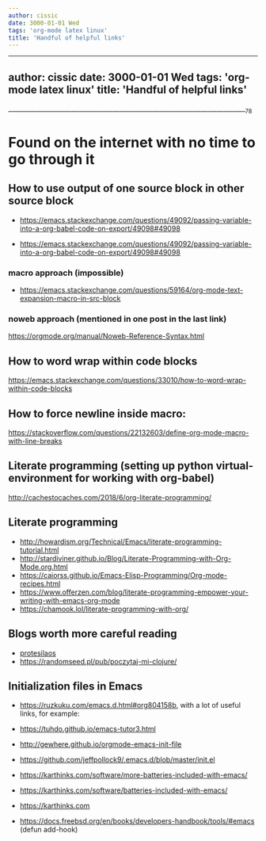 ```yaml
---
author: cissic
date: 3000-01-01 Wed
tags: 'org-mode latex linux'
title: 'Handful of helpful links'
---
```

---
author: cissic
date: 3000-01-01 Wed
tags: 'org-mode latex linux'
title: 'Handful of helpful links'
---
 \_\_\_\_\_\_\_\_\_\_\_\_\_\_\_\_\_\_\_\_\_\_\_\_\_\_\_\_\_\_\_\_\_\_\_\_\_\_\_\_\_\_\_\_\_\_\_\_\_\_\_\_\_\_\_\_\_\_\_\_\_\_\_\_\_\_\_\_\_\_\_\_\_\_\_<sub>78</sub>


# Found on the internet with no time to go through it


## How to use output of one source block in other source block

-   <https://emacs.stackexchange.com/questions/49092/passing-variable-into-a-org-babel-code-on-export/49098#49098>

-   <https://emacs.stackexchange.com/questions/49092/passing-variable-into-a-org-babel-code-on-export/49098#49098>


### macro approach (impossible)

-   <https://emacs.stackexchange.com/questions/59164/org-mode-text-expansion-macro-in-src-block>


### noweb approach (mentioned in one post in the last link)

<https://orgmode.org/manual/Noweb-Reference-Syntax.html>


## How to word wrap within code blocks

<https://emacs.stackexchange.com/questions/33010/how-to-word-wrap-within-code-blocks>


## How to force newline inside macro:

<https://stackoverflow.com/questions/22132603/define-org-mode-macro-with-line-breaks>


## Literate programming (setting up python virtual-environment for working with org-babel)

<http://cachestocaches.com/2018/6/org-literate-programming/>


## Literate programming

-   <http://howardism.org/Technical/Emacs/literate-programming-tutorial.html>
-   <http://stardiviner.github.io/Blog/Literate-Programming-with-Org-Mode.org.html>
-   <https://caiorss.github.io/Emacs-Elisp-Programming/Org-mode-recipes.html>
-   <https://www.offerzen.com/blog/literate-programming-empower-your-writing-with-emacs-org-mode>
-   <https://chamook.lol/literate-programming-with-org/>


## Blogs worth more careful reading

-   [protesilaos](https://protesilaos.com)
-   <https://randomseed.pl/pub/poczytaj-mi-clojure/>


## Initialization files in Emacs

-   <https://ruzkuku.com/emacs.d.html#org804158b>, with a lot of useful links, for example:
-   <https://tuhdo.github.io/emacs-tutor3.html>
-   <http://gewhere.github.io/orgmode-emacs-init-file>

-   <https://github.com/jeffpollock9/.emacs.d/blob/master/init.el>
-   <https://karthinks.com/software/more-batteries-included-with-emacs/>
-   <https://karthinks.com/software/batteries-included-with-emacs/>
-   <https://karthinks.com>
-   <https://docs.freebsd.org/en/books/developers-handbook/tools/#emacs> (defun add-hook)


## 

